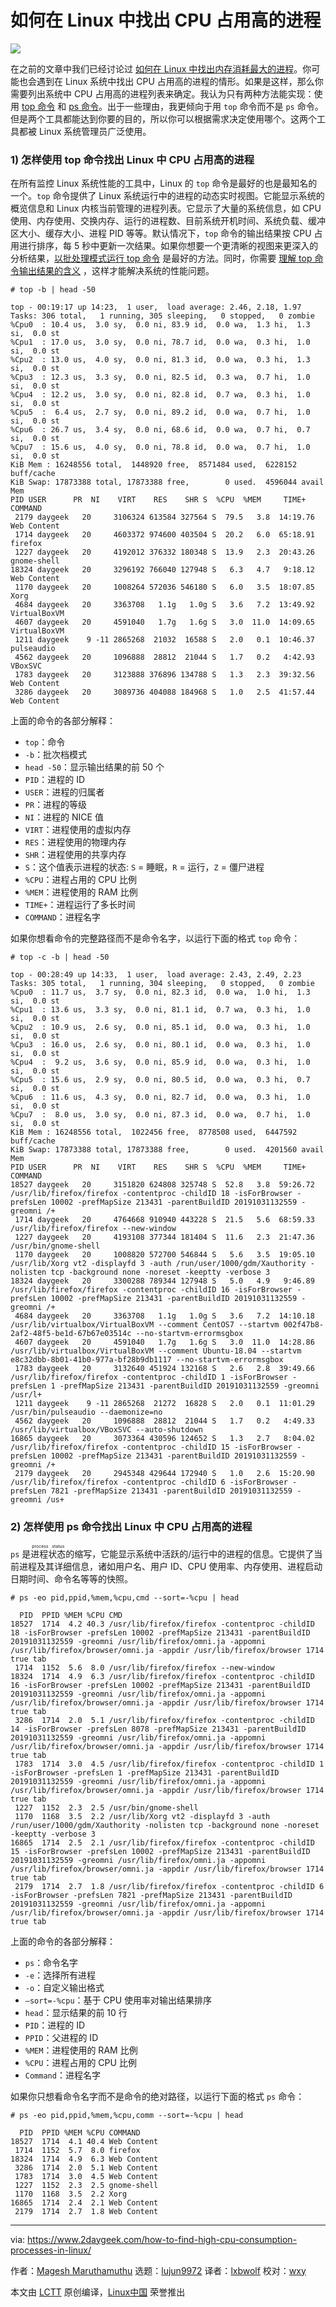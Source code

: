 [#]: collector: (lujun9972)
[#]: translator: (lxbwolf)
[#]: reviewer: (wxy)
[#]: publisher: (wxy)
[#]: url: (https://linux.cn/article-11678-1.html)
[#]: subject: (How to Find High CPU Consumption Processes in Linux)
[#]: via: (https://www.2daygeek.com/how-to-find-high-cpu-consumption-processes-in-linux/)
[#]: author: (Magesh Maruthamuthu https://www.2daygeek.com/author/magesh/)

如何在 Linux 中找出 CPU 占用高的进程
======

![](https://img.linux.net.cn/data/attachment/album/201912/15/152614cp9bjmfwpofwvsx1.jpg)

在之前的文章中我们已经讨论过 [如何在 Linux 中找出内存消耗最大的进程][1]。你可能也会遇到在 Linux 系统中找出 CPU 占用高的进程的情形。如果是这样，那么你需要列出系统中 CPU 占用高的进程列表来确定。我认为只有两种方法能实现：使用 [top 命令][2] 和 [ps 命令][3]。出于一些理由，我更倾向于用 `top` 命令而不是 `ps` 命令。但是两个工具都能达到你要的目的，所以你可以根据需求决定使用哪个。这两个工具都被 Linux 系统管理员广泛使用。

### 1) 怎样使用 top 命令找出 Linux 中 CPU 占用高的进程

在所有监控 Linux 系统性能的工具中，Linux 的 `top` 命令是最好的也是最知名的一个。`top` 命令提供了 Linux 系统运行中的进程的动态实时视图。它能显示系统的概览信息和 Linux 内核当前管理的进程列表。它显示了大量的系统信息，如 CPU 使用、内存使用、交换内存、运行的进程数、目前系统开机时间、系统负载、缓冲区大小、缓存大小、进程 PID 等等。默认情况下，`top` 命令的输出结果按 CPU 占用进行排序，每 5 秒中更新一次结果。如果你想要一个更清晰的视图来更深入的分析结果，[以批处理模式运行 top 命令][4] 是最好的方法。同时，你需要 [理解 top 命令输出结果的含义][5] ，这样才能解决系统的性能问题。

```
# top -b | head -50

top - 00:19:17 up 14:23,  1 user,  load average: 2.46, 2.18, 1.97
Tasks: 306 total,   1 running, 305 sleeping,   0 stopped,   0 zombie
%Cpu0  : 10.4 us,  3.0 sy,  0.0 ni, 83.9 id,  0.0 wa,  1.3 hi,  1.3 si,  0.0 st
%Cpu1  : 17.0 us,  3.0 sy,  0.0 ni, 78.7 id,  0.0 wa,  0.3 hi,  1.0 si,  0.0 st
%Cpu2  : 13.0 us,  4.0 sy,  0.0 ni, 81.3 id,  0.0 wa,  0.3 hi,  1.3 si,  0.0 st
%Cpu3  : 12.3 us,  3.3 sy,  0.0 ni, 82.5 id,  0.3 wa,  0.7 hi,  1.0 si,  0.0 st
%Cpu4  : 12.2 us,  3.0 sy,  0.0 ni, 82.8 id,  0.7 wa,  0.3 hi,  1.0 si,  0.0 st
%Cpu5  :  6.4 us,  2.7 sy,  0.0 ni, 89.2 id,  0.0 wa,  0.7 hi,  1.0 si,  0.0 st
%Cpu6  : 26.7 us,  3.4 sy,  0.0 ni, 68.6 id,  0.0 wa,  0.7 hi,  0.7 si,  0.0 st
%Cpu7  : 15.6 us,  4.0 sy,  0.0 ni, 78.8 id,  0.0 wa,  0.7 hi,  1.0 si,  0.0 st
KiB Mem : 16248556 total,  1448920 free,  8571484 used,  6228152 buff/cache
KiB Swap: 17873388 total, 17873388 free,        0 used.  4596044 avail Mem
PID USER      PR  NI    VIRT    RES    SHR S  %CPU  %MEM     TIME+ COMMAND
 2179 daygeek   20     3106324 613584 327564 S  79.5   3.8  14:19.76 Web Content
 1714 daygeek   20     4603372 974600 403504 S  20.2   6.0  65:18.91 firefox
 1227 daygeek   20     4192012 376332 180348 S  13.9   2.3  20:43.26 gnome-shell
18324 daygeek   20     3296192 766040 127948 S   6.3   4.7   9:18.12 Web Content
 1170 daygeek   20     1008264 572036 546180 S   6.0   3.5  18:07.85 Xorg
 4684 daygeek   20     3363708   1.1g   1.0g S   3.6   7.2  13:49.92 VirtualBoxVM
 4607 daygeek   20     4591040   1.7g   1.6g S   3.0  11.0  14:09.65 VirtualBoxVM
 1211 daygeek    9 -11 2865268  21032  16588 S   2.0   0.1  10:46.37 pulseaudio
 4562 daygeek   20     1096888  28812  21044 S   1.7   0.2   4:42.93 VBoxSVC
 1783 daygeek   20     3123888 376896 134788 S   1.3   2.3  39:32.56 Web Content
 3286 daygeek   20     3089736 404088 184968 S   1.0   2.5  41:57.44 Web Content
```

上面的命令的各部分解释：

  * `top`：命令
  * `-b`：批次档模式
  * `head -50`：显示输出结果的前 50 个
  * `PID`：进程的 ID
  * `USER`：进程的归属者
  * `PR`：进程的等级
  * `NI`：进程的 NICE 值
  * `VIRT`：进程使用的虚拟内存
  * `RES`：进程使用的物理内存
  * `SHR`：进程使用的共享内存
  * `S`：这个值表示进程的状态: `S` = 睡眠，`R` = 运行，`Z` = 僵尸进程
  * `%CPU`：进程占用的 CPU 比例
  * `%MEM`：进程使用的 RAM 比例
  * `TIME+`：进程运行了多长时间
  * `COMMAND`：进程名字

如果你想看命令的完整路径而不是命令名字，以运行下面的格式 `top` 命令：

```
# top -c -b | head -50

top - 00:28:49 up 14:33,  1 user,  load average: 2.43, 2.49, 2.23
Tasks: 305 total,   1 running, 304 sleeping,   0 stopped,   0 zombie
%Cpu0  : 11.7 us,  3.7 sy,  0.0 ni, 82.3 id,  0.0 wa,  1.0 hi,  1.3 si,  0.0 st
%Cpu1  : 13.6 us,  3.3 sy,  0.0 ni, 81.1 id,  0.7 wa,  0.3 hi,  1.0 si,  0.0 st
%Cpu2  : 10.9 us,  2.6 sy,  0.0 ni, 85.1 id,  0.0 wa,  0.3 hi,  1.0 si,  0.0 st
%Cpu3  : 16.0 us,  2.6 sy,  0.0 ni, 80.1 id,  0.0 wa,  0.3 hi,  1.0 si,  0.0 st
%Cpu4  :  9.2 us,  3.6 sy,  0.0 ni, 85.9 id,  0.0 wa,  0.3 hi,  1.0 si,  0.0 st
%Cpu5  : 15.6 us,  2.9 sy,  0.0 ni, 80.5 id,  0.0 wa,  0.3 hi,  0.7 si,  0.0 st
%Cpu6  : 11.6 us,  4.3 sy,  0.0 ni, 82.7 id,  0.0 wa,  0.3 hi,  1.0 si,  0.0 st
%Cpu7  :  8.0 us,  3.0 sy,  0.0 ni, 87.3 id,  0.0 wa,  0.7 hi,  1.0 si,  0.0 st
KiB Mem : 16248556 total,  1022456 free,  8778508 used,  6447592 buff/cache
KiB Swap: 17873388 total, 17873388 free,        0 used.  4201560 avail Mem
PID USER      PR  NI    VIRT    RES    SHR S  %CPU  %MEM     TIME+ COMMAND
18527 daygeek   20     3151820 624808 325748 S  52.8   3.8  59:26.72 /usr/lib/firefox/firefox -contentproc -childID 18 -isForBrowser -prefsLen 10002 -prefMapSize 213431 -parentBuildID 20191031132559 -greomni /+
 1714 daygeek   20     4764668 910940 443228 S  21.5   5.6  68:59.33 /usr/lib/firefox/firefox --new-window
 1227 daygeek   20     4193108 377344 181404 S  11.6   2.3  21:47.36 /usr/bin/gnome-shell
 1170 daygeek   20     1008820 572700 546844 S   5.6   3.5  19:05.10 /usr/lib/Xorg vt2 -displayfd 3 -auth /run/user/1000/gdm/Xauthority -nolisten tcp -background none -noreset -keeptty -verbose 3
18324 daygeek   20     3300288 789344 127948 S   5.0   4.9   9:46.89 /usr/lib/firefox/firefox -contentproc -childID 16 -isForBrowser -prefsLen 10002 -prefMapSize 213431 -parentBuildID 20191031132559 -greomni /+
 4684 daygeek   20     3363708   1.1g   1.0g S   3.6   7.2  14:10.18 /usr/lib/virtualbox/VirtualBoxVM --comment CentOS7 --startvm 002f47b8-2af2-48f5-be1d-67b67e03514c --no-startvm-errormsgbox
 4607 daygeek   20     4591040   1.7g   1.6g S   3.0  11.0  14:28.86 /usr/lib/virtualbox/VirtualBoxVM --comment Ubuntu-18.04 --startvm e8c32dbb-8b01-41b0-977a-bf28b9db1117 --no-startvm-errormsgbox
 1783 daygeek   20     3132640 451924 132168 S   2.6   2.8  39:49.66 /usr/lib/firefox/firefox -contentproc -childID 1 -isForBrowser -prefsLen 1 -prefMapSize 213431 -parentBuildID 20191031132559 -greomni /usr/l+
 1211 daygeek    9 -11 2865268  21272  16828 S   2.0   0.1  11:01.29 /usr/bin/pulseaudio --daemonize=no
 4562 daygeek   20     1096888  28812  21044 S   1.7   0.2   4:49.33 /usr/lib/virtualbox/VBoxSVC --auto-shutdown
16865 daygeek   20     3073364 430596 124652 S   1.3   2.7   8:04.02 /usr/lib/firefox/firefox -contentproc -childID 15 -isForBrowser -prefsLen 10002 -prefMapSize 213431 -parentBuildID 20191031132559 -greomni /+
 2179 daygeek   20     2945348 429644 172940 S   1.0   2.6  15:20.90 /usr/lib/firefox/firefox -contentproc -childID 6 -isForBrowser -prefsLen 7821 -prefMapSize 213431 -parentBuildID 20191031132559 -greomni /us+
```

### 2) 怎样使用 ps 命令找出 Linux 中 CPU 占用高的进程

`ps` 是<ruby>进程状态<rt>process status</rt></ruby>的缩写，它能显示系统中活跃的/运行中的进程的信息。它提供了当前进程及其详细信息，诸如用户名、用户 ID、CPU 使用率、内存使用、进程启动日期时间、命令名等等的快照。

```
# ps -eo pid,ppid,%mem,%cpu,cmd --sort=-%cpu | head

  PID  PPID %MEM %CPU CMD
18527  1714  4.2 40.3 /usr/lib/firefox/firefox -contentproc -childID 18 -isForBrowser -prefsLen 10002 -prefMapSize 213431 -parentBuildID 20191031132559 -greomni /usr/lib/firefox/omni.ja -appomni /usr/lib/firefox/browser/omni.ja -appdir /usr/lib/firefox/browser 1714 true tab
 1714  1152  5.6  8.0 /usr/lib/firefox/firefox --new-window
18324  1714  4.9  6.3 /usr/lib/firefox/firefox -contentproc -childID 16 -isForBrowser -prefsLen 10002 -prefMapSize 213431 -parentBuildID 20191031132559 -greomni /usr/lib/firefox/omni.ja -appomni /usr/lib/firefox/browser/omni.ja -appdir /usr/lib/firefox/browser 1714 true tab
 3286  1714  2.0  5.1 /usr/lib/firefox/firefox -contentproc -childID 14 -isForBrowser -prefsLen 8078 -prefMapSize 213431 -parentBuildID 20191031132559 -greomni /usr/lib/firefox/omni.ja -appomni /usr/lib/firefox/browser/omni.ja -appdir /usr/lib/firefox/browser 1714 true tab
 1783  1714  3.0  4.5 /usr/lib/firefox/firefox -contentproc -childID 1 -isForBrowser -prefsLen 1 -prefMapSize 213431 -parentBuildID 20191031132559 -greomni /usr/lib/firefox/omni.ja -appomni /usr/lib/firefox/browser/omni.ja -appdir /usr/lib/firefox/browser 1714 true tab
 1227  1152  2.3  2.5 /usr/bin/gnome-shell
 1170  1168  3.5  2.2 /usr/lib/Xorg vt2 -displayfd 3 -auth /run/user/1000/gdm/Xauthority -nolisten tcp -background none -noreset -keeptty -verbose 3
16865  1714  2.5  2.1 /usr/lib/firefox/firefox -contentproc -childID 15 -isForBrowser -prefsLen 10002 -prefMapSize 213431 -parentBuildID 20191031132559 -greomni /usr/lib/firefox/omni.ja -appomni /usr/lib/firefox/browser/omni.ja -appdir /usr/lib/firefox/browser 1714 true tab
 2179  1714  2.7  1.8 /usr/lib/firefox/firefox -contentproc -childID 6 -isForBrowser -prefsLen 7821 -prefMapSize 213431 -parentBuildID 20191031132559 -greomni /usr/lib/firefox/omni.ja -appomni /usr/lib/firefox/browser/omni.ja -appdir /usr/lib/firefox/browser 1714 true tab
```

上面的命令的各部分解释：

  * `ps`：命令名字
  * `-e`：选择所有进程
  * `-o`：自定义输出格式
  * `–sort=-%cpu`：基于 CPU 使用率对输出结果排序
  * `head`：显示结果的前 10 行
  * `PID`：进程的 ID
  * `PPID`：父进程的 ID 
  * `%MEM`：进程使用的 RAM 比例
  * `%CPU`：进程占用的 CPU 比例
  * `Command`：进程名字

如果你只想看命令名字而不是命令的绝对路径，以运行下面的格式 `ps` 命令：

```
# ps -eo pid,ppid,%mem,%cpu,comm --sort=-%cpu | head

  PID  PPID %MEM %CPU COMMAND
18527  1714  4.1 40.4 Web Content
 1714  1152  5.7  8.0 firefox
18324  1714  4.9  6.3 Web Content
 3286  1714  2.0  5.1 Web Content
 1783  1714  3.0  4.5 Web Content
 1227  1152  2.3  2.5 gnome-shell
 1170  1168  3.5  2.2 Xorg
16865  1714  2.4  2.1 Web Content
 2179  1714  2.7  1.8 Web Content
```

--------------------------------------------------------------------------------

via: https://www.2daygeek.com/how-to-find-high-cpu-consumption-processes-in-linux/

作者：[Magesh Maruthamuthu][a]
选题：[lujun9972][b]
译者：[lxbwolf](https://github.com/lxbwolf)
校对：[wxy](https://github.com/wxy)

本文由 [LCTT](https://github.com/LCTT/TranslateProject) 原创编译，[Linux中国](https://linux.cn/) 荣誉推出

[a]: https://www.2daygeek.com/author/magesh/
[b]: https://github.com/lujun9972
[1]: https://linux.cn/article-11542-1.html
[2]: https://www.2daygeek.com/linux-top-command-linux-system-performance-monitoring-tool/
[3]: https://www.2daygeek.com/linux-ps-command-find-running-process-monitoring/
[4]: https://www.2daygeek.com/linux-run-execute-top-command-in-batch-mode/
[5]: https://www.2daygeek.com/understanding-linux-top-command-output-usage/
